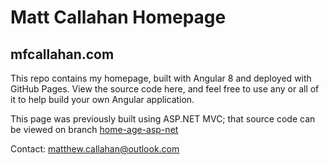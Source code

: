 # Matt Callahan Homepage

## mfcallahan.com

This repo contains my homepage, built with Angular 8 and deployed with GitHub Pages. View the source code here, and feel free to use any or all of it to help build your own Angular application.

This page was previously built using ASP.NET MVC; that source code can be viewed on branch [home-age-asp-net](https://github.com/mfcallahan/Homepage/tree/homepage-asp-net)

Contact: matthew.callahan@outlook.com
